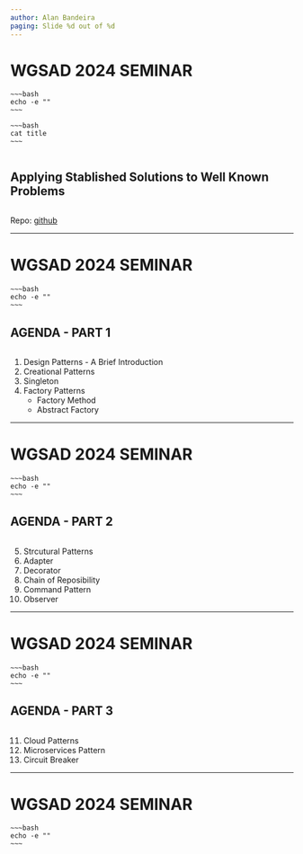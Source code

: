 ```yaml
---
author: Alan Bandeira
paging: Slide %d out of %d
---
```


# WGSAD 2024 SEMINAR

```
~~~bash
echo -e ""
~~~
```

```
~~~bash
cat title
~~~
```

```
```

## Applying Stablished Solutions to Well Known Problems

```
```

Repo: [github](https://github.com/alanpbandeira)

---

# WGSAD 2024 SEMINAR

```
~~~bash
echo -e ""
~~~
```

## AGENDA - PART 1
```
```
1. Design Patterns - A Brief Introduction 
2. Creational Patterns 
3. Singleton 
4. Factory Patterns
    - Factory Method
    - Abstract Factory

---

# WGSAD 2024 SEMINAR

```
~~~bash
echo -e ""
~~~
```

## AGENDA - PART 2
```
```
5. Strcutural Patterns
6. Adapter
7. Decorator
8. Chain of Reposibility
9. Command Pattern
10. Observer

---

# WGSAD 2024 SEMINAR

```
~~~bash
echo -e ""
~~~
```

## AGENDA - PART 3
```
```
11. Cloud Patterns
12. Microservices Pattern
13. Circuit Breaker

---

# WGSAD 2024 SEMINAR

```
~~~bash
echo -e ""
~~~
```
